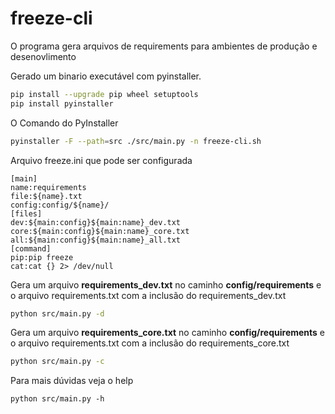 # freeze-cli

O programa gera arquivos de requirements para ambientes de produção e desenovlimento

Gerado um binario executável com pyinstaller.

```bash
pip install --upgrade pip wheel setuptools
pip install pyinstaller
```

O Comando do PyInstaller
```bash
pyinstaller -F --path=src ./src/main.py -n freeze-cli.sh
```

Arquivo freeze.ini que pode ser configurada
```properties
[main]
name:requirements
file:${name}.txt
config:config/${name}/
[files]
dev:${main:config}${main:name}_dev.txt
core:${main:config}${main:name}_core.txt
all:${main:config}${main:name}_all.txt
[command]
pip:pip freeze
cat:cat {} 2> /dev/null
```

Gera um arquivo **requirements_dev.txt** no caminho **config/requirements** 
e o arquivo requirements.txt com a inclusão do requirements_dev.txt
```bash
python src/main.py -d
```

Gera um arquivo **requirements_core.txt** no caminho **config/requirements** 
e o arquivo requirements.txt com a inclusão do requirements_core.txt
```bash
python src/main.py -c
```

Para mais dúvidas veja o help
```
python src/main.py -h
```